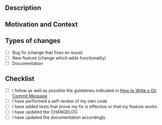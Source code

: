 ## Description

<!-- Please include a summary of the change and which issue is fixed. Please also include relevant motivation and context. List any dependencies that are required for this change. -->

## Motivation and Context

<!-- Why is this change required? What problem does it solve? -->
<!-- If it fixes an open issue, please link to the issue here -->

## Types of changes

<!-- What types of changes does your code introduce? Put an `x` in all the boxes that apply: -->
- [ ] Bug fix (change that fixes an issue)
- [ ] New feature (change which adds functionality)
- [ ] Documentation

## Checklist

<!-- First create the pull request as DRAFT, then go over all the following points, and replace `[ ]` with `[x]` in all the boxes that apply -->
<!-- Delete any item that you consider does not apply -->
<!-- When you are done, set the pull request as ready for review -->
- [ ] I follow as well as possible the guidelines indicated in [How to Write a Git Commit Message](https://chris.beams.io/posts/git-commit/)
- [ ] I have performed a self-review of my own code
- [ ] I have added tests that prove my fix is effective or that my feature works
- [ ] I have updated the CHANGELOG
- [ ] I have updated the documentation accordingly
